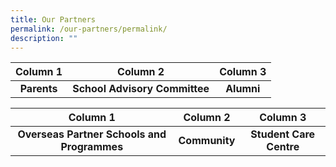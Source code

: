 ```yaml
---
title: Our Partners
permalink: /our-partners/permalink/
description: ""
---
```

| Column 1 | Column 2 | Column 3 |
| :--------: | :--------: | :--------: |
| **Parents**     | **School Advisory Committee**  | **Alumni**     |



| Column 1 | Column 2 | Column 3 |
| :--------: | :--------: | :--------: |
| **Overseas Partner Schools and Programmes**     | **Community**     | **Student Care Centre**     |
